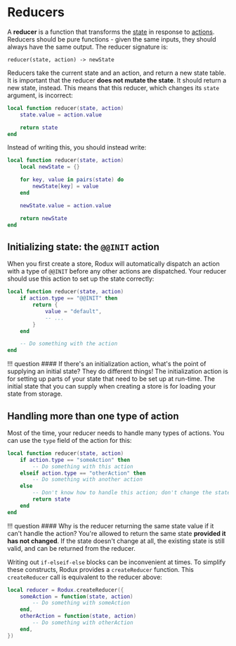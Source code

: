 # Reducers
A **reducer** is a function that transforms the [state](state.md) in response to [actions](actions.md). Reducers should be pure functions - given the same inputs, they should always have the same output. The reducer signature is:

```
reducer(state, action) -> newState
```

Reducers take the current state and an action, and return a new state table. It is important that the reducer **does not mutate the state**. It should return a new state, instead. This means that this reducer, which changes its `state` argument, is incorrect:

```lua
local function reducer(state, action)
    state.value = action.value

    return state
end
```

Instead of writing this, you should instead write:

```lua
local function reducer(state, action)
    local newState = {}

    for key, value in pairs(state) do
        newState[key] = value
    end

    newState.value = action.value

    return newState
end
```

## Initializing state: the `@@INIT` action
When you first create a store, Rodux will automatically dispatch an action with a type of `@@INIT` before any other actions are dispatched. Your reducer should use this action to set up the state correctly:

```lua
local function reducer(state, action)
    if action.type == "@@INIT" then
        return {
            value = "default",
            -- ...
        }
    end

    -- Do something with the action
end
```

!!! question
    #### If there's an initialization action, what's the point of supplying an initial state?
    They do different things! The initialization action is for setting up parts of your state that need to be set up at run-time. The initial state that you can supply when creating a store is for loading your state from storage.

## Handling more than one type of action
Most of the time, your reducer needs to handle many types of actions. You can use the `type` field of the action for this:

```lua
local function reducer(state, action)
    if action.type == "someAction" then
        -- Do something with this action
    elseif action.type == "otherAction" then
        -- Do something with another action
    else
        -- Don't know how to handle this action; don't change the state at all
        return state
    end
end
```

!!! question
    #### Why is the reducer returning the same state value if it can't handle the action?
    You're allowed to return the same state **provided it has not changed**. If the state doesn't change at all, the existing state is still valid, and can be returned from the reducer.

Writing out `if-elseif-else` blocks can be inconvenient at times. To simplify these constructs, Rodux provides a `createReducer` function. This `createReducer` call is equivalent to the reducer above:

```lua
local reducer = Rodux.createReducer({
    someAction = function(state, action)
        -- Do something with someAction
    end,
    otherAction = function(state, action)
        -- Do something with otherAction
    end,
})
```
